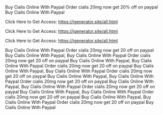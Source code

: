 Buy Cialis Online With Paypal Order cialis 20mg now get 20% off on paypal Buy Cialis Online With Paypal

Click Here to Get Access: https://igenerator.site/all.html

Click Here to Get Access: https://igenerator.site/all.html

Click Here to Get Access: https://igenerator.site/all.html

Buy Cialis Online With Paypal Order cialis 20mg now get 20 off on paypal Buy Cialis Online With Paypal, Buy Cialis Online With Paypal Order cialis 20mg now get 20 off on paypal Buy Cialis Online With Paypal, Buy Cialis Online With Paypal Order cialis 20mg now get 20 off on paypal Buy Cialis Online With Paypal, Buy Cialis Online With Paypal Order cialis 20mg now get 20 off on paypal Buy Cialis Online With Paypal, Buy Cialis Online With Paypal Order cialis 20mg now get 20 off on paypal Buy Cialis Online With Paypal, Buy Cialis Online With Paypal Order cialis 20mg now get 20 off on paypal Buy Cialis Online With Paypal, Buy Cialis Online With Paypal Order cialis 20mg now get 20 off on paypal Buy Cialis Online With Paypal, Buy Cialis Online With Paypal Order cialis 20mg now get 20 off on paypal Buy Cialis Online With Paypal
